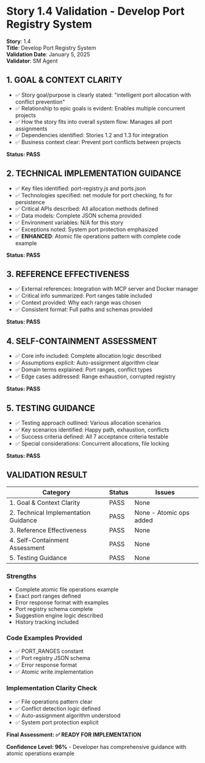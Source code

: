 # Story 1.4 Validation - Develop Port Registry System

**Story**: 1.4  
**Title**: Develop Port Registry System  
**Validation Date**: January 5, 2025  
**Validator**: SM Agent  

## 1. GOAL & CONTEXT CLARITY

- ✅ Story goal/purpose is clearly stated: "intelligent port allocation with conflict prevention"
- ✅ Relationship to epic goals is evident: Enables multiple concurrent projects
- ✅ How the story fits into overall system flow: Manages all port assignments
- ✅ Dependencies identified: Stories 1.2 and 1.3 for integration
- ✅ Business context clear: Prevent port conflicts between projects

**Status: PASS**

## 2. TECHNICAL IMPLEMENTATION GUIDANCE

- ✅ Key files identified: port-registry.js and ports.json
- ✅ Technologies specified: net module for port checking, fs for persistence
- ✅ Critical APIs described: All allocation methods defined
- ✅ Data models: Complete JSON schema provided
- ✅ Environment variables: N/A for this story
- ✅ Exceptions noted: System port protection emphasized
- ✅ **ENHANCED**: Atomic file operations pattern with complete code example

**Status: PASS**

## 3. REFERENCE EFFECTIVENESS

- ✅ External references: Integration with MCP server and Docker manager
- ✅ Critical info summarized: Port ranges table included
- ✅ Context provided: Why each range was chosen
- ✅ Consistent format: Full paths and schemas provided

**Status: PASS**

## 4. SELF-CONTAINMENT ASSESSMENT

- ✅ Core info included: Complete allocation logic described
- ✅ Assumptions explicit: Auto-assignment algorithm clear
- ✅ Domain terms explained: Port ranges, conflict types
- ✅ Edge cases addressed: Range exhaustion, corrupted registry

**Status: PASS**

## 5. TESTING GUIDANCE

- ✅ Testing approach outlined: Various allocation scenarios
- ✅ Key scenarios identified: Happy path, exhaustion, conflicts
- ✅ Success criteria defined: All 7 acceptance criteria testable
- ✅ Special considerations: Concurrent allocations, file locking

**Status: PASS**

## VALIDATION RESULT

| Category | Status | Issues |
|----------|--------|--------|
| 1. Goal & Context Clarity | PASS | None |
| 2. Technical Implementation Guidance | PASS | None - Atomic ops added |
| 3. Reference Effectiveness | PASS | None |
| 4. Self-Containment Assessment | PASS | None |
| 5. Testing Guidance | PASS | None |

### Strengths
- Complete atomic file operations example
- Exact port ranges defined
- Error response format with examples
- Port registry schema complete
- Suggestion engine logic described
- History tracking included

### Code Examples Provided
- ✅ PORT_RANGES constant
- ✅ Port registry JSON schema
- ✅ Error response format
- ✅ Atomic write implementation

### Implementation Clarity Check
- ✅ File operations pattern clear
- ✅ Conflict detection logic defined
- ✅ Auto-assignment algorithm understood
- ✅ System port protection explicit

**Final Assessment: ✅ READY FOR IMPLEMENTATION**

**Confidence Level: 96%** - Developer has comprehensive guidance with atomic operations example